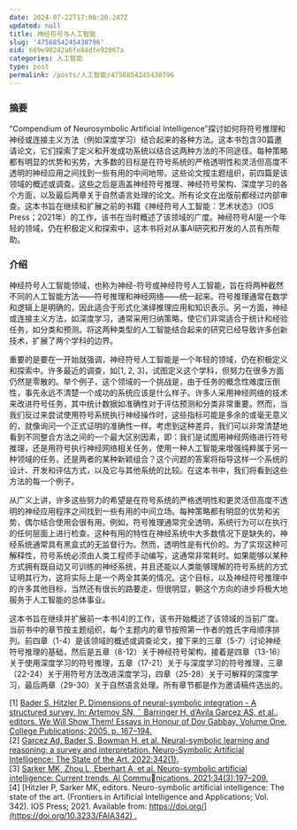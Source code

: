 ```yaml
---
date: 2024-07-22T17:00:20.247Z
updated: null
title: 神经符号与人工智能
slug: '4756854245438796'
oid: 669e90242a6fe84dfe92067a
categories: 人工智能
type: post
permalink: /posts/人工智能/4756854245438796
---
```



### 摘要

“Compendium of Neurosymbolic Artificial Intelligence”探讨如何将符号推理和神经或连接主义方法（例如深度学习）结合起来的各种方法。这本书包含30篇邀请论文，它们探索了定义和开发成功系统以结合这两种方法的不同途径。每种策略都有明显的优势和劣势，大多数的目标是在符号系统的严格透明性和灵活但高度不透明的神经应用之间找到一些有用的中间地带。这些论文按主题组织，前四篇是该领域的概述或调查。这些之后是涵盖神经符号推理、神经符号架构、深度学习的各个方面，以及最后两章关于自然语言处理的论文。所有论文在出版前都经过内部审查。这本书旨在继续和扩展之前的书籍《神经符号人工智能：艺术状态》（IOS Press；2021年）的工作，该书在当时概述了该领域的广度。神经符号AI是一个年轻的领域，仍在积极定义和探索中，这本书将对从事AI研究和开发的人员有所帮助。

### 介绍

神经符号人工智能领域，也称为神经-符号或神经符号人工智能，旨在将两种截然不同的人工智能方法——符号推理和神经网络——统一起来。符号推理通常在数学和逻辑上是明确的，因此适合于形式化演绎推理应用和知识表示。另一方面，神经或连接主义方法，如深度学习，通常采用归纳策略，使它们非常适合于统计和经验任务，如分类和预测。将这两种类型的人工智能结合起来的研究已经导致许多创新技术，扩展了两个学科的边界。

重要的是要在一开始就强调，神经符号人工智能是一个年轻的领域，仍在积极定义和探索中。许多最近的调查，如[1, 2, 3]，试图定义这个学科，但努力在很多方面仍然是零散的。举个例子，这个领域的一个挑战是，由于任务的概念性难度压倒性，事先永远不清楚一个成功的系统应该是什么样子。许多人采用神经网络的技术来改进符号任务，其中统计数据如准确性对于评估预测和分类非常重要。然而，当我们反过来尝试使用符号系统执行神经操作时，这些指标可能是多余的或毫无意义的，就像询问一个正式证明的准确性一样。考虑到这种差异，我们可以非常清楚地看到不同整合方法之间的一个最大区别因素，即：我们是试图用神经网络进行符号推理，还是用符号执行神经网络相关任务，使用一种人工智能来增强纯粹属于另一种领域的任务，还是两者的某种新颖组合？这个问题的答案将指导这样一个系统的设计、开发和评估方式，以及它与其他系统的比较。在这本书中，我们将看到这些方法的每一个例子。

从广义上讲，许多这些努力的希望是在符号系统的严格透明性和更灵活但高度不透明的神经应用程序之间找到一些有用的中间立场。每种策略都有明显的优势和劣势，偶尔结合使用会很有用。例如，符号推理通常完全透明，系统行为可以在执行的任何层面上进行检查。这种有用的特性在神经系统中大多数情况下是缺失的，神经系统通常具有黑盒式的无监督行为。然而，透明性是有代价的。为了实现这种可解释性，符号系统必须由人类工程师手动编写，这通常非常耗时。如果能够以某种方式拥有既自动又可训练的神经系统，并且还能以人类能够理解的符号系统的方式证明其行为，这将实际上是一个两全其美的情况。这个目标，以及神经符号推理中的许多其他目标，当然还有很长的路要走，但很明显，朝这个方向的进步将极大地服务于人工智能的总体事业。

这本书旨在继续并扩展前一本书[4]的工作，该书开始概述了该领域的当前广度。当前书中的章节按主题组织，每个主题内的章节按照第一作者的姓氏字母顺序排列。前四章（1-4）是该领域的概述或调查论文，接下来的三章（5-7）讨论神经符号推理的基础，然后是五章（8-12）关于神经符号架构，接着是四章（13-16）关于使用深度学习的符号推理，五章（17-21）关于与深度学习的符号推理，三章（22-24）关于用符号方法改进深度学习，四章（25-28）关于可解释的深度学习，最后两章（29-30）关于自然语言处理。所有章节都是作为邀请稿件选出的。


[1] [Bader S, Hitzler P. Dimensions of neural-symbolic integration - A structured survey. In: Artemov SN, ¨ Barringer H, d’Avila Garcez AS, et al., editors. We Will Show Them! Essays in Honour of Dov Gabbay, Volume One. College Publications; 2005. p. 167–194. ]()  
[2] [Garcez Ad, Bader S, Bowman H, et al. Neural-symbolic learning and reasoning: a survey and interpretation. Neuro-Symbolic Artificial Intelligence: The State of the Art. 2022;342(1). ]()  
[3] [Sarker MK, Zhou L, Eberhart A, et al. Neuro-symbolic artificial intelligence: Current trends. AI Communications. 2021;34(3):197–209.  ]()  
[4] [Hitzler P, Sarker MK, editors. Neuro-symbolic artificial intelligence: The state of the art. (Frontiers in Artificial Intelligence and Applications; Vol. 342). IOS Press; 2021. Available from: [https://doi.org/](https://doi.org/10.3233/FAIA342) . ]()